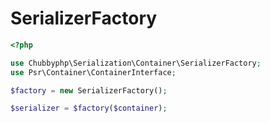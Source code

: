# SerializerFactory

```php
<?php

use Chubbyphp\Serialization\Container\SerializerFactory;
use Psr\Container\ContainerInterface;

$factory = new SerializerFactory();

$serializer = $factory($container);
```
